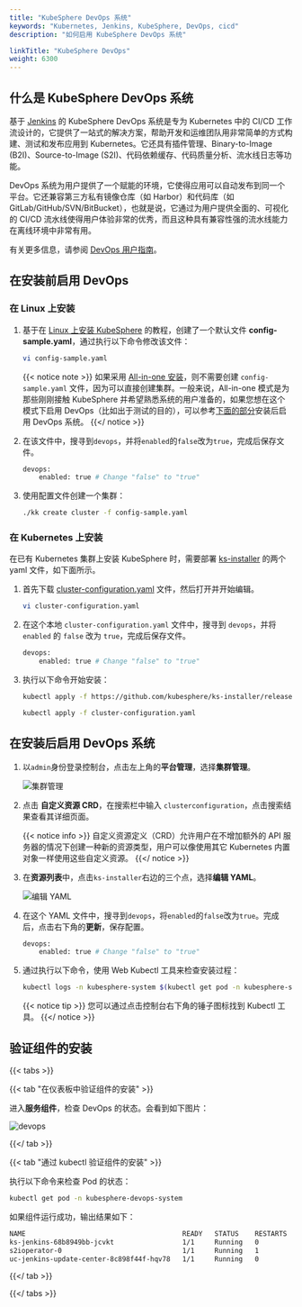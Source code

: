 ```yaml
---
title: "KubeSphere DevOps 系统"
keywords: "Kubernetes, Jenkins, KubeSphere, DevOps, cicd"
description: "如何启用 KubeSphere DevOps 系统"

linkTitle: "KubeSphere DevOps"
weight: 6300
---
```


## 什么是 KubeSphere DevOps 系统

基于 [Jenkins](https://jenkins.io/) 的 KubeSphere DevOps 系统是专为 Kubernetes 中的 CI/CD 工作流设计的，它提供了一站式的解决方案，帮助开发和运维团队用非常简单的方式构建、测试和发布应用到 Kubernetes。它还具有插件管理、Binary-to-Image (B2I)、Source-to-Image (S2I)、代码依赖缓存、代码质量分析、流水线日志等功能。

DevOps 系统为用户提供了一个赋能的环境，它使得应用可以自动发布到同一个平台。它还兼容第三方私有镜像仓库（如 Harbor）和代码库（如 GitLab/GitHub/SVN/BitBucket），也就是说，它通过为用户提供全面的、可视化的 CI/CD 流水线使得用户体验非常的优秀，而且这种具有兼容性强的流水线能力在离线环境中非常有用。

有关更多信息，请参阅 [DevOps 用户指南](../../devops-user-guide/)。

## 在安装前启用 DevOps

### 在 Linux 上安装

1. 基于在 [Linux 上安装 KubeSphere](../../installing-on-linux/introduction/multioverview/) 的教程，创建了一个默认文件 **config-sample.yaml**，通过执行以下命令修改该文件：

    ```bash
    vi config-sample.yaml
    ```

    {{< notice note >}}
如果采用 [All-in-one 安装](../../quick-start/all-in-one-on-linux/)，则不需要创建 `config-sample.yaml` 文件，因为可以直接创建集群。一般来说，All-in-one 模式是为那些刚刚接触 KubeSphere 并希望熟悉系统的用户准备的，如果您想在这个模式下启用 DevOps（比如出于测试的目的），可以参考[下面的部分](#在安装后启用-devops-系统)安装后启用 DevOps 系统。
    {{</ notice >}}

2. 在该文件中，搜寻到`devops`，并将`enabled`的`false`改为`true`，完成后保存文件。

    ```bash
    devops:
        enabled: true # Change "false" to "true"
    ```

3. 使用配置文件创建一个集群：

    ```bash
    ./kk create cluster -f config-sample.yaml
    ```

### 在 Kubernetes 上安装

在已有 Kubernetes 集群上安装 KubeSphere 时，需要部署 [ks-installer](https://github.com/kubesphere/ks-installer/) 的两个 yaml 文件，如下面所示。

1. 首先下载 [cluster-configuration.yaml](https://github.com/kubesphere/ks-installer/releases/download/v3.0.0/cluster-configuration.yaml) 文件，然后打开并开始编辑。

    ```bash
    vi cluster-configuration.yaml
    ```

2. 在这个本地 `cluster-configuration.yaml` 文件中，搜寻到 `devops`，并将  `enabled` 的 `false` 改为 `true`，完成后保存文件。

    ```bash
    devops:
        enabled: true # Change "false" to "true"
    ```

3. 执行以下命令开始安装：

    ```bash
    kubectl apply -f https://github.com/kubesphere/ks-installer/releases/download/v3.0.0/kubesphere-installer.yaml

    kubectl apply -f cluster-configuration.yaml
    ```

## 在安装后启用 DevOps 系统

1. 以`admin`身份登录控制台，点击左上角的**平台管理**，选择**集群管理**。

    ![集群管理](https://ap3.qingstor.com/kubesphere-website/docs/20200828111130.png)

2. 点击 **自定义资源 CRD**，在搜索栏中输入 `clusterconfiguration`，点击搜索结果查看其详细页面。

    {{< notice info >}}
自定义资源定义（CRD）允许用户在不增加额外的 API 服务器的情况下创建一种新的资源类型，用户可以像使用其它 Kubernetes 内置对象一样使用这些自定义资源。
    {{</ notice >}}

3. 在**资源列表**中，点击`ks-installer`右边的三个点，选择**编辑 YAML**。

    ![编辑 YAML](https://ap3.qingstor.com/kubesphere-website/docs/20200827182002.png)

4. 在这个 YAML 文件中，搜寻到`devops`，将`enabled`的`false`改为`true`。完成后，点击右下角的**更新**，保存配置。

    ```bash
    devops:
        enabled: true # Change "false" to "true"
    ```

5. 通过执行以下命令，使用 Web Kubectl 工具来检查安装过程：

    ```bash
    kubectl logs -n kubesphere-system $(kubectl get pod -n kubesphere-system -l app=ks-install -o jsonpath='{.items[0].metadata.name}') -f
    ```

    {{< notice tip >}}
您可以通过点击控制台右下角的锤子图标找到 Kubectl 工具。
    {{</ notice >}}

## 验证组件的安装

{{< tabs >}}

{{< tab "在仪表板中验证组件的安装" >}}

进入**服务组件**，检查 DevOps 的状态。会看到如下图片：

![devops](https://ap3.qingstor.com/kubesphere-website/docs/20200829125245.png)

{{</ tab >}}

{{< tab "通过 kubectl 验证组件的安装" >}}

执行以下命令来检查 Pod 的状态：

```bash
kubectl get pod -n kubesphere-devops-system
```

如果组件运行成功，输出结果如下：

```bash
NAME                                       READY   STATUS    RESTARTS   AGE
ks-jenkins-68b8949bb-jcvkt                 1/1     Running   0          1h3m
s2ioperator-0                              1/1     Running   1          1h3m
uc-jenkins-update-center-8c898f44f-hqv78   1/1     Running   0          1h14m
```

{{</ tab >}}

{{</ tabs >}}

